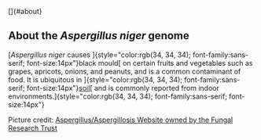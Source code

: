 []{#about}

About the *Aspergillus niger* genome
------------------------------------

[*Aspergillus niger* causes
]{style="color:rgb(34, 34, 34); font-family:sans-serif; font-size:14px"}black
mould[ on certain fruits and vegetables such as grapes, apricots,
onions, and peanuts, and is a common contaminant of food. It is
ubiquitous in
]{style="color:rgb(34, 34, 34); font-family:sans-serif; font-size:14px"}[soil](https://en.wikipedia.org/wiki/Soil "Soil")[
and is commonly reported from indoor
environments.]{style="color:rgb(34, 34, 34); font-family:sans-serif; font-size:14px"}

Picture credit: [Aspergillus/Aspergillosis Website owned by the Fungal
Research Trust](http://www.aspergillus.org.uk)
